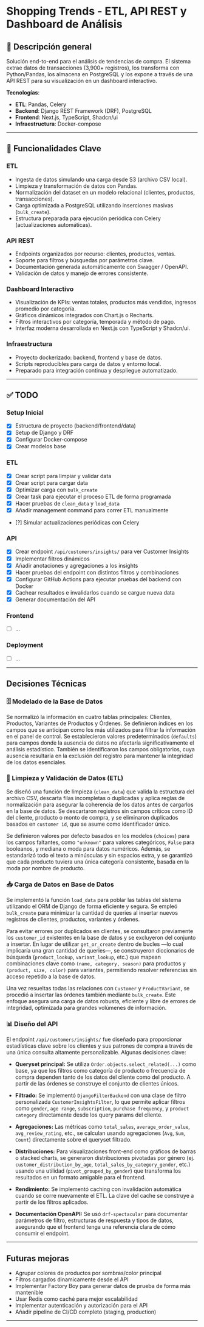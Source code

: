 # Shopping Trends - ETL, API REST y Dashboard de Análisis

## 📌 Descripción general

Solución end-to-end para el análisis de tendencias de compra. El sistema extrae datos de transacciones (3,900+ registros), los transforma con Python/Pandas, los almacena en PostgreSQL y los expone a través de una API REST para su visualización en un dashboard interactivo.

**Tecnologías**:
- **ETL**: Pandas, Celery
- **Backend**: Django REST Framework (DRF), PostgreSQL
- **Frontend**: Next.js, TypeScript, Shadcn/ui
- **Infraestructura**: Docker-compose

---

## 🚀 Funcionalidades Clave

### ETL
- Ingesta de datos simulando una carga desde S3 (archivo CSV local).
- Limpieza y transformación de datos con Pandas.
- Normalización del dataset en un modelo relacional (clientes, productos, transacciones).
- Carga optimizada a PostgreSQL utilizando inserciones masivas (`bulk_create`).
- Estructura preparada para ejecución periódica con Celery (actualizaciones automáticas).

### API REST
- Endpoints organizados por recurso: clientes, productos, ventas.
- Soporte para filtros y búsquedas por parámetros clave.
- Documentación generada automáticamente con Swagger / OpenAPI.
- Validación de datos y manejo de errores consistente.

### Dashboard Interactivo
- Visualización de KPIs: ventas totales, productos más vendidos, ingresos promedio por categoría.
- Gráficos dinámicos integrados con Chart.js o Recharts.
- Filtros interactivos por categoría, temporada y método de pago.
- Interfaz moderna desarrollada en Next.js con TypeScript y Shadcn/ui.

### Infraestructura
- Proyecto dockerizado: backend, frontend y base de datos.
- Scripts reproducibles para carga de datos y entorno local.
- Preparado para integración continua y despliegue automatizado.

---

## ✅ TODO

### **Setup Inicial**
- [X] Estructura de proyecto (backend/frontend/data)
- [X] Setup de Django y DRF
- [X] Configurar Docker-compose
- [X] Crear modelos base

### **ETL**
- [X] Crear script para limpiar y validar data
- [X] Crear script para cargar data
- [X] Optimizar carga con `bulk_create`
- [X] Crear task para ejecutar el proceso ETL de forma programada
- [X] Hacer pruebas de `clean_data` y `load_data`
- [X] Añadir management command para correr ETL manualmente
- [?] Simular actualizaciones periódicas con Celery

### **API**
- [X] Crear endpoint `/api/customers/insights/` para ver Customer Insights
- [X] Implementar filtros dinámicos
- [X] Añadir anotaciones y agregaciones a los insights
- [X] Hacer pruebas del endpoint con distintos filtros y combinaciones
- [X] Configurar GitHub Actions para ejecutar pruebas del backend con Docker
- [X] Cachear resultados e invalidarlos cuando se cargue nueva data
- [X] Generar documentación del API

### **Frontend**
- [ ] ...

### **Deployment**
- [ ] ...

---

## Decisiones Técnicas

### 🗄️ Modelado de la Base de Datos

Se normalizó la información en cuatro tablas principales: Clientes, Productos, Variantes de Productos y Órdenes. Se definieron índices en los campos que se anticipan como los más utilizados para filtrar la información en el panel de control. Se establecieron valores predeterminados (`defaults`) para campos donde la ausencia de datos no afectaría significativamente el análisis estadístico. También se identificaron los campos obligatorios, cuya ausencia resultaría en la exclusión del registro para mantener la integridad de los datos esenciales.

### 🧼 Limpieza y Validación de Datos (ETL)

Se diseñó una función de limpieza (`clean_data`) que valida la estructura del archivo CSV, descarta filas incompletas o duplicadas y aplica reglas de normalización para asegurar la coherencia de los datos antes de cargarlos en la base de datos. Se descartaron registros sin campos críticos como ID del cliente, producto o monto de compra, y se eliminaron duplicados basados en `customer id`, que se asume como identificador único.

Se definieron valores por defecto basados en los modelos (`choices`) para los campos faltantes, como `"unknown"` para valores categóricos, `False` para booleanos, y mediana o moda para datos numéricos. Además, se estandarizó todo el texto a minúsculas y sin espacios extra, y se garantizó que cada producto tuviera una única categoría consistente, basada en la moda por nombre de producto.

### 📥 Carga de Datos en Base de Datos

Se implementó la función `load_data` para poblar las tablas del sistema utilizando el ORM de Django de forma eficiente y segura. Se empleó `bulk_create` para minimizar la cantidad de queries al insertar nuevos registros de clientes, productos, variantes y órdenes.

Para evitar errores por duplicados en clientes, se consultaron previamente los `customer_id` existentes en la base de datos y se excluyeron del conjunto a insertar. En lugar de utilizar `get_or_create` dentro de bucles —lo cual implicaría una gran cantidad de queries—, se construyeron diccionarios de búsqueda (`product_lookup`, `variant_lookup`, etc.) que mapean combinaciones clave como `(name, category, season)` para productos y `(product, size, color)` para variantes, permitiendo resolver referencias sin acceso repetido a la base de datos.

Una vez resueltas todas las relaciones con `Customer` y `ProductVariant`, se procedió a insertar las órdenes también mediante `bulk_create`. Este enfoque asegura una carga de datos robusta, eficiente y libre de errores de integridad, optimizada para grandes volúmenes de información.

### 📊 Diseño del API

El endpoint `/api/customers/insights/` fue diseñado para proporcionar estadísticas clave sobre los clientes y sus patrones de compra a través de una única consulta altamente personalizable. Algunas decisiones clave:

- **Queryset principal:** Se utiliza `Order.objects.select_related(...)` como base, ya que los filtros como categoría de producto o frecuencia de compra dependen tanto de los datos del cliente como del producto. A partir de las órdenes se construye el conjunto de clientes únicos.

- **Filtrado:** Se implementó `DjangoFilterBackend` con una clase de filtro personalizada `CustomerInsightsFilter`, lo que permite aplicar filtros como `gender`, `age range`, `subscription`, `purchase frequency`, y `product category` directamente desde los query params del cliente.

- **Agregaciones:** Las métricas como `total_sales`, `average_order_value`, `avg_review_rating`, etc., se calculan usando agregaciones (`Avg`, `Sum`, `Count`) directamente sobre el queryset filtrado.

- **Distribuciones:** Para visualizaciones front-end como gráficos de barras o stacked charts, se generaron distribuciones pivotadas por género (ej. `customer_distribution_by_age`, `total_sales_by_category_gender`, etc.) usando una utilidad (`pivot_grouped_by_gender`) que transforma los resultados en un formato amigable para el frontend.

- **Rendimiento:** Se implementó caching con invalidación automática cuando se corre nuevamente el ETL. La clave del cache se construye a partir de los filtros aplicados.

- **Documentación OpenAPI:** Se usó `drf-spectacular` para documentar parámetros de filtro, estructuras de respuesta y tipos de datos, asegurando que el frontend tenga una referencia clara de cómo consumir el endpoint.

---

## Futuras mejoras
- Agrupar colores de productos por sombras/color principal
- Filtros cargados dinamicamente desde el API
- Implementar Factory Boy para generar datos de prueba de forma más mantenible
- Usar Redis como caché para mejor escalabilidad
- Implementar autenticación y autorización para el API
- Añadir pipeline de CI/CD completo (staging, production)

---
